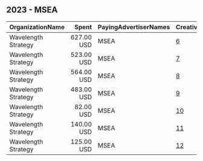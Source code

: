## 2023 - MSEA 
|OrganizationName|Spent|PayingAdvertiserNames|CreativeUrls|Impressions|Genders|AgeBrackets|CountryCodes|BillingAddresses|CandidateBallotInformation|
|:---|---:|:---|:---|---:|:---|:---|:---|:---|:---|
|Wavelength Strategy|627.00 USD|MSEA|[6](https://www.snap.com/political-ads/asset/6fa322b541bb1a796b1e55dfa8e8781acf857d1d21b5b52ad67a54aa1b58fee8?mediaType=jpg)|81,649||18+|united states|US||
|Wavelength Strategy|523.00 USD|MSEA|[7](https://www.snap.com/political-ads/asset/d0ff7a3663d9e5687a4e04d320148ba4653769a53ad949b45f22a60135fb6341?mediaType=mp4)|33,096||18+|united states|US||
|Wavelength Strategy|564.00 USD|MSEA|[8](https://www.snap.com/political-ads/asset/d0ff7a3663d9e5687a4e04d320148ba4653769a53ad949b45f22a60135fb6341?mediaType=mp4)|26,706||18-30|united states|US||
|Wavelength Strategy|483.00 USD|MSEA|[9](https://www.snap.com/political-ads/asset/6fa322b541bb1a796b1e55dfa8e8781acf857d1d21b5b52ad67a54aa1b58fee8?mediaType=jpg)|18,330||18-30|united states|US||
|Wavelength Strategy|82.00 USD|MSEA|[10](https://www.snap.com/political-ads/asset/c1ba8adb97451d652c5969a4173d8d7f6030660f2acec1f1b7874c111fb5a367?mediaType=mp4)|9,792||18+|united states|US||
|Wavelength Strategy|140.00 USD|MSEA|[11](https://www.snap.com/political-ads/asset/2b24050a36c3fb6555848892208c3465e771ee346e9f7d3b67f66ea88ae146df?mediaType=mp4)|5,837||18-30|united states|US||
|Wavelength Strategy|125.00 USD|MSEA|[12](https://www.snap.com/political-ads/asset/c1ba8adb97451d652c5969a4173d8d7f6030660f2acec1f1b7874c111fb5a367?mediaType=mp4)|5,073||18-30|united states|US||
